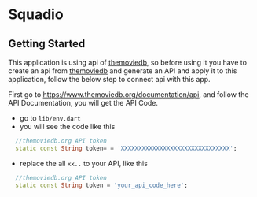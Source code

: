 # Squadio


## Getting Started
This application is using api of <a target="_blank" href="https://www.themoviedb.org/">themoviedb</a>, so before using it you have to create an api from <a  target="_blank" href="https://www.themoviedb.org/">themoviedb</a> and generate an API and apply it to this application, follow the below step to connect api with this app.

First go to <a target="_blank" href="https://www.themoviedb.org/documentation/api">https://www.themoviedb.org/documentation/api</a>, and follow the API Documentation, you will get the API Code.

- go to `lib/env.dart`
- you will see the code like this

```dart
  //themoviedb.org API token
  static const String token= = 'XXXXXXXXXXXXXXXXXXXXXXXXXXXXXXX';
```
- replace the all `xx..` to your API, like this

```dart
  //themoviedb.org API token
  static const String token = 'your_api_code_here';
```